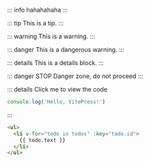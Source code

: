 
::: info
hahahahaha
:::

::: tip
This is a tip.
:::

::: warning
This is a warning.
:::

::: danger
This is a dangerous warning.
:::

::: details
This is a details block.
:::

::: danger STOP
Danger zone, do not proceed
:::

::: details Click me to view the code
```js
console.log('Hello, VitePress!')
```
:::

```html
<ul>
  <li v-for="todo in todos" :key="todo.id">
    {{ todo.text }}
  </li>
</ul>  
```